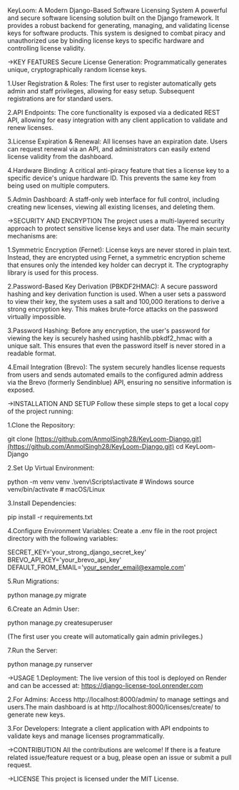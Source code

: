 KeyLoom: A Modern Django-Based Software Licensing System
A powerful and secure software licensing solution built on the Django framework. It provides a robust backend for generating, managing, and validating license keys for software products. This system is designed to combat piracy and unauthorized use by binding license keys to specific hardware and controlling license validity.

->KEY FEATURES
Secure License Generation: Programmatically generates unique, cryptographically random license keys.

1.User Registration & Roles:
The first user to register automatically gets admin and staff privileges, allowing for easy setup. Subsequent registrations are for standard users.

2.API Endpoints: 
The core functionality is exposed via a dedicated REST API, allowing for easy integration with any client application to validate and renew licenses.

3.License Expiration & Renewal: 
All licenses have an expiration date. Users can request renewal via an API, and administrators can easily extend license validity from the dashboard.

4.Hardware Binding: 
A critical anti-piracy feature that ties a license key to a specific device's unique hardware ID. This prevents the same key from being used on multiple computers.

5.Admin Dashboard: 
A staff-only web interface for full control, including creating new licenses, viewing all existing licenses, and deleting them.

->SECURITY AND ENCRYPTION
The project uses a multi-layered security approach to protect sensitive license keys and user data. The main security mechanisms are:

1.Symmetric Encryption (Fernet): 
License keys are never stored in plain text. Instead, they are encrypted using Fernet, a symmetric encryption scheme that ensures only the intended key holder can decrypt it. The cryptography library is used for this process.

2.Password-Based Key Derivation (PBKDF2HMAC): 
A secure password hashing and key derivation function is used. When a user sets a password to view their key, the system uses a salt and 100,000 iterations to derive a strong encryption key. This makes brute-force attacks on the password virtually impossible.

3.Password Hashing: 
Before any encryption, the user's password for viewing the key is securely hashed using hashlib.pbkdf2_hmac with a unique salt. This ensures that even the password itself is never stored in a readable format.

4.Email Integration (Brevo): 
The system securely handles license requests from users and sends automated emails to the configured admin address via the Brevo (formerly Sendinblue) API, ensuring no sensitive information is exposed.

->INSTALLATION AND SETUP
Follow these simple steps to get a local copy of the project running:

1.Clone the Repository:

git clone [https://github.com/AnmolSingh28/KeyLoom-Django.git](https://github.com/AnmolSingh28/KeyLoom-Django.git)
cd KeyLoom-Django

2.Set Up Virtual Environment:

python -m venv venv
.\venv\Scripts\activate  # Windows
source venv/bin/activate # macOS/Linux

3.Install Dependencies:

pip install -r requirements.txt

4.Configure Environment Variables:
Create a .env file in the root project directory with the following variables:

SECRET_KEY='your_strong_django_secret_key'
BREVO_API_KEY='your_brevo_api_key'
DEFAULT_FROM_EMAIL='your_sender_email@example.com'

5.Run Migrations:

python manage.py migrate

6.Create an Admin User:

python manage.py createsuperuser

(The first user you create will automatically gain admin privileges.)

7.Run the Server:

python manage.py runserver

->USAGE
1.Deployment:
The live version of this tool is deployed on Render and can be accessed at: https://django-license-tool.onrender.com

2.For Admins:
Access http://localhost:8000/admin/ to manage settings and users.The main dashboard is at http://localhost:8000/licenses/create/ to generate new keys.

3.For Developers:
Integrate a client application with API endpoints to validate keys and manage licenses programmatically.

->CONTRIBUTION
All the contributions are welcome! If there is a feature related issue/feature request or a bug, please open an issue or submit a pull request.

->LICENSE
This project is licensed under the MIT License.
